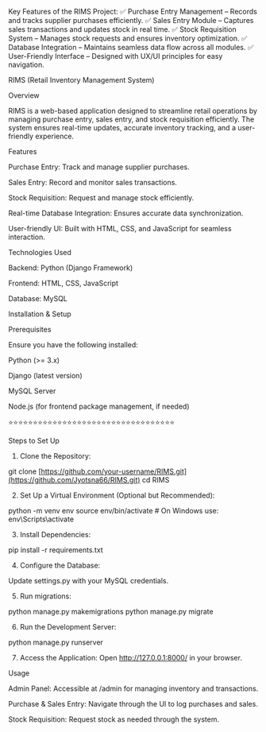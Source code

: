 Key Features of the RIMS Project:
✅ Purchase Entry Management – Records and tracks supplier purchases efficiently.
✅ Sales Entry Module – Captures sales transactions and updates stock in real time.
✅ Stock Requisition System – Manages stock requests and ensures inventory optimization.
✅ Database Integration – Maintains seamless data flow across all modules.
✅ User-Friendly Interface – Designed with UX/UI principles for easy navigation.

RIMS (Retail Inventory Management System)

Overview

RIMS is a web-based application designed to streamline retail operations by managing purchase entry, sales entry, and stock requisition efficiently. The system ensures real-time updates, accurate inventory tracking, and a user-friendly experience.

Features

Purchase Entry: Track and manage supplier purchases.

Sales Entry: Record and monitor sales transactions.

Stock Requisition: Request and manage stock efficiently.

Real-time Database Integration: Ensures accurate data synchronization.

User-friendly UI: Built with HTML, CSS, and JavaScript for seamless interaction.

Technologies Used

Backend: Python (Django Framework)

Frontend: HTML, CSS, JavaScript

Database: MySQL

Installation & Setup

Prerequisites

Ensure you have the following installed:

Python (>= 3.x)

Django (latest version)

MySQL Server

Node.js (for frontend package management, if needed)

⭐⭐⭐⭐⭐⭐⭐⭐⭐⭐⭐⭐⭐⭐⭐⭐⭐⭐⭐⭐⭐⭐⭐⭐⭐⭐⭐⭐⭐⭐⭐⭐⭐⭐


Steps to Set Up

1. Clone the Repository:

git clone [https://github.com/your-username/RIMS.git](https://github.com/Jyotsna66/RIMS.git)
cd RIMS

2. Set Up a Virtual Environment (Optional but Recommended):

python -m venv env
source env/bin/activate  # On Windows use: env\Scripts\activate

3. Install Dependencies:

pip install -r requirements.txt

4. Configure the Database:

Update settings.py with your MySQL credentials.

5. Run migrations:

python manage.py makemigrations
python manage.py migrate

6. Run the Development Server:

python manage.py runserver

7. Access the Application:
Open http://127.0.0.1:8000/ in your browser.

Usage

Admin Panel: Accessible at /admin for managing inventory and transactions.

Purchase & Sales Entry: Navigate through the UI to log purchases and sales.

Stock Requisition: Request stock as needed through the system.
